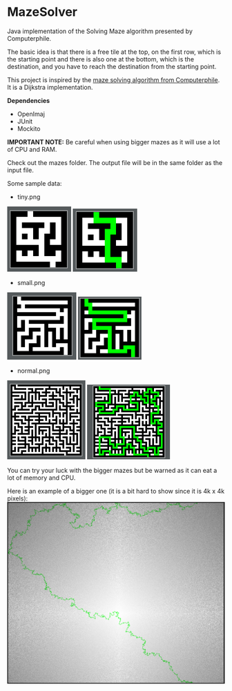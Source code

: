 # MazeSolver

Java implementation of the Solving Maze algorithm presented by Computerphile.

The basic idea is that there is a free tile at the top, on the first row, 
which is the starting point and there is also one at the bottom, which is the destination, 
and you have to reach the destination from the starting point.

This project is inspired by the [maze solving algorithm from Computerphile](https://www.youtube.com/watch?v=rop0W4QDOUI).
It is a Dijkstra implementation.

**Dependencies**

- OpenImaj
- JUnit
- Mockito

__IMPORTANT NOTE:__ Be careful when using bigger mazes as it will use a lot of CPU and RAM.

Check out the mazes folder. The output file will be in the same folder as the input file.

Some sample data:

- tiny.png

![original](docs/images/tiny_original.png) ![solved](docs/images/tiny_solved.png)

- small.png

![original](docs/images/small_original.png) ![solved](docs/images/small_solved.png)

- normal.png

![original](docs/images/normal_original.png) ![solved](docs/images/normal_solved.png)

You can try your luck with the bigger mazes but be warned as it can eat a lot of memory and CPU.

Here is an example of a bigger one (it is a bit hard to show since it is 4k x 4k pixels):
![monster](docs/images/perfect4k_solved.png)
